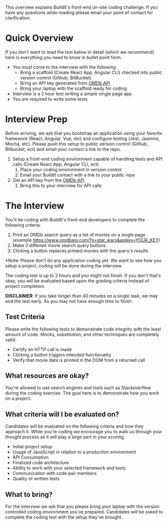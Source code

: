 This overview explains BuildIt's front-end on-site coding challenge. If you have any questions while reading please email your point of contact for clarification.

# Quick Overview

If you don't want to read the text below in detail (which we recommend) here is everything you need to know in bullet point form.

* You *must* come to the interview with the following 
  * Bring a scaffold (Create React App, Angular CLI) checked into public version control (Github, BitBucket)
  * Bring an API key generated from [OMDb API](http://www.omdbapi.com/apikey.aspx)
  * Bring your laptop with the scaffold ready for coding
* Interview is a 2 hour test writing a simple single page app
* You are required to write some tests

# Interview Prep

Before arriving, we ask that you bootstrap an application using your favorite framework (React, Angular, Vue, etc) and configure testing (Jest, Jasmine, Mocha, etc). Please push this setup to public version control (Github, Bitbucket, ect) and email your contact a link to the repo.

1. Setup a front-end coding environment capable of handling tests and API calls (Create React App, Angular CLI, ect)
    1. Place your coding environment in version control
    1. Email your BuildIt contact with a link to your public repo
1. Get an API key from the [OMDb API](http://www.omdbapi.com/apikey.aspx)
    1. Bring this to your interview for API calls

# The Interview

You'll be coding with BuildIt's front-end developers to complete the following criteria.

1. Print an OMDb search query as a list of movies on a single page (example https://www.omdbapi.com/?s=star_wars&apikey=YOUR_KEY)
1. Make 3 different movie search query buttons
1. Clicking a button replaces printed movies with the query's results

*Note: Please don’t do any application coding yet. We want to see how you setup a project, coding will be done during the interview.

The coding test is up to 2 hours and you might not finish. If you don't that's okay, you will be evaluated based upon the grading criteria instead of project completion.

**DISCLAIMER**: If you take longer than 40 minutes on a single task, we may end the test early. As you may not have enough time to finish.

## Test Criteria

Please write the following tests to demonstrate code integrity with the least amount of code. Mocks, substitution, and other techniques are completely valid.

* Certify an HTTP call is made
* Clicking a button triggers intended functionality
* Verify that movie data is printed in the DOM from a returned call

## What resources are okay?

You're allowed to use search engines and tools such as Stackoverflow during the coding exercise. The goal here is to demonstrate how you work on a project.

## What criteria will I be evaluated on?

Candidates will be evaluated on the following criteria and how they approach it. While you're coding we encourage you to walk us through your thought process as it will play a large part in your scoring.

- Initial project setup
- Usage of JavaScript in relation to a production environment
- API Consumption
- Finalized code architecture
- Ability to work with your selected framework and tools
- Communication with code pair members
- Quality of written tests

## What to bring?

For the interview we ask that you please bring your laptop with the version controlled coding environment you've prepared. Candidates will be asked to complete the coding test with the setup they've brought.

